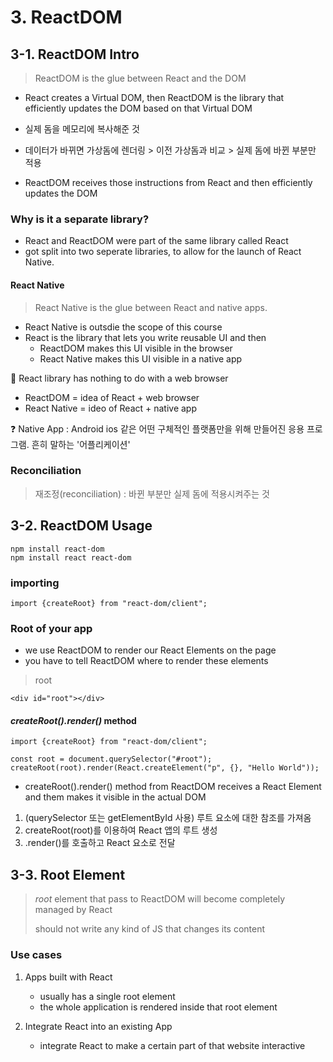 # 3. ReactDOM
## 3-1. ReactDOM Intro
> ReactDOM is the glue between React and the DOM

- React creates a Virtual DOM, then ReactDOM is the library that efficiently updates the DOM based on that Virtual DOM

- 실제 돔을 메모리에 복사해준 것
- 데이터가 바뀌면 가상돔에 렌더링 > 이전 가상돔과 비교 > 실제 돔에 바뀐 부분만 적용
- ReactDOM receives those instructions from React and then efficiently updates the DOM

### Why is it a separate library?
- React and ReactDOM were part of the same library called React
- got split into two seperate libraries, to allow for the launch of React Native.

#### React Native
> React Native is the glue between React and native apps.

- React Native is outsdie the scope of this course
- React is the library that lets you write reusable UI and then
    - ReactDOM makes this UI visible in the browser
    - React Native makes this UI visible in a native app
    
🔸 React library has nothing to do with a web browser
- ReactDOM = idea of React + web browser
- React Native = ideo of React + native app

❓ Native App : Android ios 같은 어떤 구체적인 플랫폼만을 위해 만들어진 응용 프로그램. 흔히 말하는 '어플리케이션'

### Reconciliation
> 재조정(reconciliation) : 바뀐 부분만 실제 돔에 적용시켜주는 것

## 3-2. ReactDOM Usage
```
npm install react-dom
npm install react react-dom
```
### importing
```
import {createRoot} from "react-dom/client";
```

### Root of your app
- we use ReactDOM to render our React Elements on the page
- you have to tell ReactDOM where to render these elements
> root

```
<div id="root"></div>
```

#### *createRoot().render()* method
```
import {createRoot} from "react-dom/client";

const root = document.querySelector("#root");
createRoot(root).render(React.createElement("p", {}, "Hello World"));
```
- createRoot().render() method from ReactDOM receives a React Element and them makes it visible in the actual DOM

1. (querySelector 또는 getElementById 사용) 루트 요소에 대한 참조를 가져옴
2. createRoot(root)를 이용하여 React 앱의 루트 생성
3. .render()를 호출하고 React 요소로 전달

## 3-3. Root Element

> *root* element that pass to ReactDOM will become completely managed by React
>
> should not write any kind of JS that changes its content

### Use cases
1. Apps built with React
	- usually has a single root element
    - the whole application is rendered inside that root element
    
2. Integrate React into an existing App
	- integrate React to make a certain part of that website interactive
    

